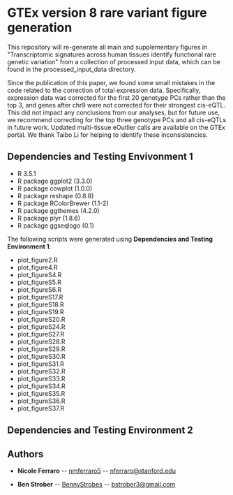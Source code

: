 # GTEx version 8 rare variant figure generation
This repository will re-generate all main and supplementary figures in "Transcriptomic signatures across human tissues identify functional rare genetic variation" from a collection of processed input data, which can be found in the processed_input_data directory.

Since the publication of this paper, we found some small mistakes in the code related to the correction of total expression data. Specifically, expression data was corrected for the first 20 genotype PCs rather than the top 3, and genes after chr9 were not corrected for their strongest cis-eQTL. This did not impact any conclusions from our analyses, but for future use, we recommend correcting for the top three genotype PCs and all cis-eQTLs in future work. Updated multi-tissue eOutlier calls are available on the GTEx portal. We thank Taibo Li for helping to identify these inconsistencies.
## Dependencies and Testing Envivonment 1

* R 3.5.1
* R package ggplot2 (3.3.0)
* R package cowplot (1.0.0)
* R package reshape (0.8.8)
* R package RColorBrewer (1.1-2)
* R package ggthemes (4.2.0)
* R package plyr (1.8.6)
* R package ggseqlogo (0.1)

The following scripts were generated using **Dependencies and Testing Environment 1**:
* plot_figure2.R
* plot_figure4.R
* plot_figureS4.R
* plot_figureS5.R
* plot_figureS6.R
* plot_figureS17.R
* plot_figureS18.R
* plot_figureS19.R
* plot_figureS20.R
* plot_figureS24.R
* plot_figureS27.R
* plot_figureS28.R
* plot_figureS29.R
* plot_figureS30.R
* plot_figureS31.R
* plot_figureS32.R
* plot_figureS33.R
* plot_figureS34.R
* plot_figureS35.R
* plot_figureS36.R
* plot_figureS37.R


## Dependencies and Testing Environment 2


## Authors

* **Nicole Ferraro** -- [nmferraro5](https://github.com/nmferraro5) -- nferraro@stanford.edu 

* **Ben Strober** -- [BennyStrobes](https://github.com/BennyStrobes) -- bstrober3@gmail.com






